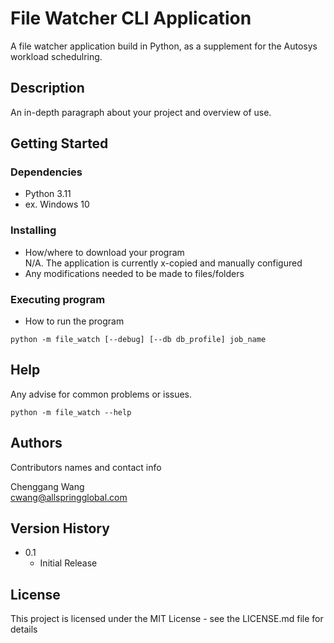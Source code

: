 # File Watcher CLI Application

A file watcher application build in Python, as a supplement for the Autosys workload schedulring. 

## Description

An in-depth paragraph about your project and overview of use.

## Getting Started

### Dependencies

* Python 3.11
* ex. Windows 10

### Installing

* How/where to download your program   
N/A. The application is currently x-copied and manually configured
* Any modifications needed to be made to files/folders   

### Executing program

* How to run the program   
```
python -m file_watch [--debug] [--db db_profile] job_name
```

## Help

Any advise for common problems or issues.
```
python -m file_watch --help
```

## Authors

Contributors names and contact info

Chenggang Wang  
cwang@allspringglobal.com

## Version History

* 0.1
    * Initial Release

## License

This project is licensed under the MIT License - see the LICENSE.md file for details

